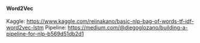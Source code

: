 #### Word2Vec 


Kaggle: https://www.kaggle.com/reiinakano/basic-nlp-bag-of-words-tf-idf-word2vec-lstm
Pipeline: https://medium.com/@diegoglozano/building-a-pipeline-for-nlp-b569d51db2d1
